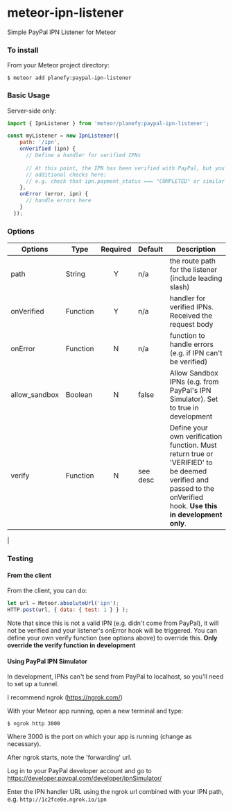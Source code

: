 # meteor-ipn-listener
Simple PayPal IPN Listener for Meteor

### To install
From your Meteor project directory:
```
$ meteor add planefy:paypal-ipn-listener
```

### Basic Usage

Server-side only:
```javascript
import { IpnListener } from 'meteor/planefy:paypal-ipn-listener';

const myListener = new IpnListener({
    path: '/ipn',
    onVerified (ipn) {
      // Define a handler for verified IPNs
      
      // At this point, the IPN has been verified with PayPal, but you'll probably need to do 
      // additional checks here:
      // e.g. check that ipn.payment_status === "COMPLETED" or similar
    },
    onError (error, ipn) {
      // handle errors here
    }
  });
```

### Options 

| Options | Type   | Required | Default | Description |
|---------|--------|:--------:|---------|-------------|
| path    | String | Y        |  n/a    | the route path for the listener (include leading slash) |
| onVerified | Function | Y   | n/a     | handler for verified IPNs.  Received the request body   |
| onError    | Function | N   | n/a     | function to handle errors (e.g. if IPN can't be verified)           |
| allow_sandbox | Boolean | N | false   | Allow Sandbox IPNs (e.g. from PayPal's IPN Simulator).  Set to true in development | 
| verify      |  Function | N | see desc | Define your own verification function.  Must return true or 'VERIFIED' to be deemed verified and passed to the onVerified hook.  **Use this in development only**. 
|


### Testing

#### From the client
From the client, you can do: 
```javascript
let url = Meteor.absoluteUrl('ipn');
HTTP.post(url, { data: { test: 1 } } );
```

Note that since this is not a valid IPN (e.g. didn't come from PayPal), it will not be verified and your listener's onError hook will be triggered.  You can define your own verify function (see options above) to override this.  **Only override the verify function in development**


#### Using PayPal IPN Simulator

In development, IPNs can't be send from PayPal to localhost, so you'll need to set up a tunnel.

I recommend ngrok (https://ngrok.com/)

With your Meteor app running, open a new terminal and type: 
```
$ ngrok http 3000
```
Where 3000 is the port on which your app is running (change as necessary).

After ngrok starts, note the 'forwarding' url.

Log in to your PayPal developer account and go to https://developer.paypal.com/developer/ipnSimulator/

Enter the IPN handler URL using the ngrok url combined with your IPN path, e.g. ```http://1c2fce0e.ngrok.io/ipn```
 
 

  





